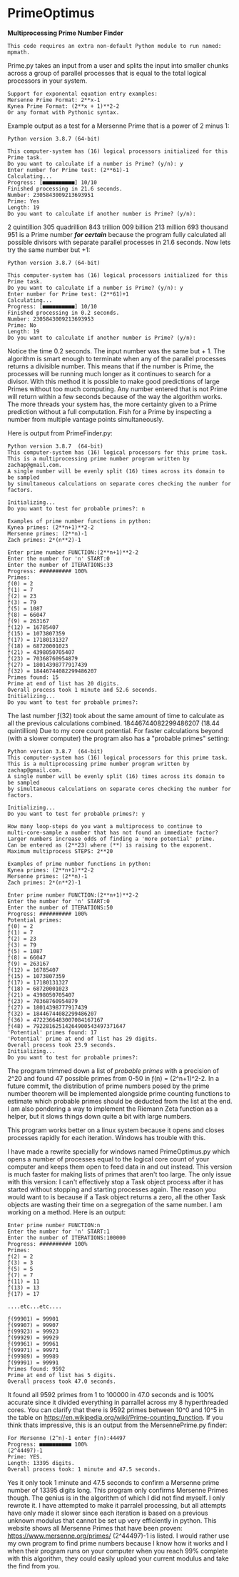 # PrimeOptimus
****Multiprocessing Prime Number Finder****
```
This code requires an extra non-default Python module to run named: mpmath.
```
Prime.py takes an input from a user and splits the input into smaller chunks across a 
group of parallel processes that is equal to the total logical processors in your system.
```
Support for exponental equation entry examples: 
Mersenne Prime Format: 2**x-1
Kynea Prime Format: (2**x + 1)**2-2
Or any format with Pythonic syntax.
```
Example output as a test for a Mersenne Prime that is a power of 2 minus 1:
```
Python version 3.8.7 (64-bit)

This computer-system has (16) logical processors initialized for this Prime task.
Do you want to calculate if a number is Prime? (y/n): y
Enter number for Prime test: (2**61)-1
Calculating...
Progress: [■■■■■■■■■■] 10/10 
Finished processing in 21.6 seconds.
Number: 2305843009213693951
Prime: Yes
Length: 19
Do you want to calculate if another number is Prime? (y/n): 
```
2 quintillion 305 quadrillion 843 trillion 009 billion 213 million 693 thousand 951 is a Prime number ***for certain*** because the program fully calculated all possible divisors with separate parallel processes in 21.6 seconds. Now lets try the same number but +1:
```
Python version 3.8.7 (64-bit)

This computer-system has (16) logical processors initialized for this Prime task.
Do you want to calculate if a number is Prime? (y/n): y
Enter number for Prime test: (2**61)+1
Calculating...
Progress: [■■■■■■■■■■] 10/10
Finished processing in 0.2 seconds.
Number: 2305843009213693953
Prime: No
Length: 19
Do you want to calculate if another number is Prime? (y/n): 
```
Notice the time 0.2 seconds. The input number was the same but + 1. The algorithm is smart enough to terminate when any of the parallel processes returns a divisible number. This means that if the number is Prime, the processes will be running much longer as it continues to search for a divisor. With this method it is possible to make good predictions of large Primes without too much computing. Any number entered that is not Prime will return within a few seconds because of the way the algorithm works. The more threads your system has, the more certainty given to a Prime prediction without a full computation. Fish for a Prime by inspecting a number from multiple vantage points simultaneously.

Here is output from PrimeFinder.py:
```
Python version 3.8.7  (64-bit)
This computer-system has (16) logical processors for this prime task.
This is a multiprocessing prime number program written by zachap@gmail.com.
A single number will be evenly split (16) times across its domain to be sampled
by simultaneous calculations on separate cores checking the number for factors.

Initializing...
Do you want to test for probable primes?: n

Examples of prime number functions in python: 
Kynea primes: (2**n+1)**2-2
Mersenne primes: (2**n)-1
Zach primes: 2*(n**2)-1

Enter prime number FUNCTION:(2**n+1)**2-2
Enter the number for 'n' START:0
Enter the number of ITERATIONS:33
Progress: ########## 100%
Primes:
ƒ(0) = 2
ƒ(1) = 7
ƒ(2) = 23
ƒ(3) = 79
ƒ(5) = 1087
ƒ(8) = 66047
ƒ(9) = 263167
ƒ(12) = 16785407
ƒ(15) = 1073807359
ƒ(17) = 17180131327
ƒ(18) = 68720001023
ƒ(21) = 4398050705407
ƒ(23) = 70368760954879
ƒ(27) = 18014398777917439
ƒ(32) = 18446744082299486207
Primes found: 15
Prime at end of list has 20 digits.
Overall process took 1 minute and 52.6 seconds.
Initializing...
Do you want to test for probable primes?: 
```
The last number ƒ(32) took about the same amount of time to calculate as all the previous calculations combined. 18446744082299486207 (18.44 quintillion)
Due to my core count potential. For faster calculations beyond (with a slower computer) the program also has a "probable primes" setting:
```
Python version 3.8.7  (64-bit)
This computer-system has (16) logical processors for this prime task.
This is a multiprocessing prime number program written by zachap@gmail.com.
A single number will be evenly split (16) times across its domain to be sampled
by simultaneous calculations on separate cores checking the number for factors.

Initializing...
Do you want to test for probable primes?: y

How many loop-steps do you want a multiprocess to continue to
multi-core-sample a number that has not found an immediate factor?
Larger numbers increase odds of finding a 'more potential' prime.
Can be entered as (2**23) where (**) is raising to the exponent.
Maximum multiprocess STEPS: 2**20

Examples of prime number functions in python: 
Kynea primes: (2**n+1)**2-2
Mersenne primes: (2**n)-1
Zach primes: 2*(n**2)-1

Enter prime number FUNCTION:(2**n+1)**2-2
Enter the number for 'n' START:0
Enter the number of ITERATIONS:50
Progress: ########## 100%
Potential primes:
ƒ(0) = 2
ƒ(1) = 7
ƒ(2) = 23
ƒ(3) = 79
ƒ(5) = 1087
ƒ(8) = 66047
ƒ(9) = 263167
ƒ(12) = 16785407
ƒ(15) = 1073807359
ƒ(17) = 17180131327
ƒ(18) = 68720001023
ƒ(21) = 4398050705407
ƒ(23) = 70368760954879
ƒ(27) = 18014398777917439
ƒ(32) = 18446744082299486207
ƒ(36) = 4722366483007084167167
ƒ(48) = 79228162514264900543497371647
'Potential' primes found: 17
'Potential' prime at end of list has 29 digits.
Overall process took 23.9 seconds.
Initializing...
Do you want to test for probable primes?: 
```
The program trimmed down a list of *probable primes* with a precision of 2^20 and found 47 possible primes from 0-50 in ƒ(n) = (2^n+1)^2-2. In a future commit, the distribution of prime numbers posed by the prime number theorem will be implemented alongside prime counting functions to estimate which probable primes should be deducted from the list at the end. I am also pondering a way to implement the Riemann Zeta function as a helper, but it slows things down quite a bit with large numbers.

This program works better on a linux system because it opens and closes processes rapidly for each iteration. Windows has trouble with this. 

I have made a rewrite specially for windows named PrimeOptimus.py which opens a number of processes equal to the logical core count of your computer and keeps them open to feed data in and out instead. This version is much faster for making lists of primes that aren't too large. The only issue with this version: I can't effectively stop a Task object process after it has started without stopping and starting processes again. The reason you would want to is because if a Task object returns a zero, all the other Task objects are wasting their time on a segregation of the same number. I am working on a method.
Here is an output:
```
Enter prime number FUNCTION:n
Enter the number for 'n' START:1
Enter the number of ITERATIONS:100000
Progress: ########## 100%
Primes:
ƒ(2) = 2
ƒ(3) = 3
ƒ(5) = 5
ƒ(7) = 7
ƒ(11) = 11
ƒ(13) = 13
ƒ(17) = 17

....etc...etc....

ƒ(99901) = 99901
ƒ(99907) = 99907
ƒ(99923) = 99923
ƒ(99929) = 99929
ƒ(99961) = 99961
ƒ(99971) = 99971
ƒ(99989) = 99989
ƒ(99991) = 99991
Primes found: 9592
Prime at end of list has 5 digits.
Overall process took 47.0 seconds.
```
It found all 9592 primes from 1 to 100000 in 47.0 seconds and is 100% accurate since it divided everything in parrallel across my 8 hyperthreaded cores.
You can clarify that there is 9592 primes between 10^0 and 10^5 in the table on https://en.wikipedia.org/wiki/Prime-counting_function.
If you think thats impressive, this is an output from the MersennePrime.py finder:
```
For Mersenne (2^n)-1 enter ƒ(n):44497
Progress: ■■■■■■■■■■ 100% 
(2^44497)-1
Prime: YES.
Length: 13395 digits.
Overall process took: 1 minute and 47.5 seconds.
```
Yes it only took 1 minute and 47.5 seconds to confirm a Mersenne prime number of 13395 digits long.
This program only confirms Mersenne Primes though.
The genius is in the algorithm of which I did not find myself. I only rewrote it.
I have attempted to make it parralel processing, but all attempts have only made it slower since
each iteration is based on a previous unknown modulus that cannot be set up very efficiently in python.
This website shows all Mersenne Primes that have been proven:
https://www.mersenne.org/primes/
(2^44497)-1 is listed.
I would rather use my own program to find prime numbers because I know how it works and I when their program runs on your computer when you reach 99% complete with this algorithm, they could easily upload your current modulus and take the find from you.

